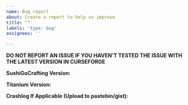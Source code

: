 ```yaml
---
name: Bug report
about: Create a report to help us improve
title: ""
labels: 'type: bug'
assignees: ''

---
```

**DO NOT REPORT AN ISSUE IF YOU HAVEN'T TESTED THE ISSUE WITH THE LATEST VERSION IN CURSEFORGE**

**SushiGoCrafting Version:**

**Titanium Version:**

**Crashlog If Applicable (Upload to pastebin/gist):**
